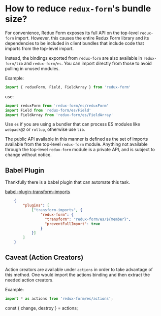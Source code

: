 # How to reduce  `redux-form`'s bundle size?

For convenience, Redux Form exposes its full API on the top-level `redux-form` import. 
However, this causes the entire Redux Form library and its dependencies to be included in client bundles that 
include code that imports from the top-level import.

Instead, the bindings exported from `redux-form` are also available in `redux-form/lib` and `redux-form/es`. 
You can import directly from those to avoid pulling in unused modules. 

Example:
```js
import { reduxForm, Field, FieldArray } from 'redux-form'
```

use:

```js
import reduxForm from 'redux-form/es/reduxForm'
import Field from 'redux-form/es/Field'
import FieldArray from 'redux-form/es/FieldArray'
```


Use `es` if you are using a bundler that can process ES modules like `webpack@2` or `rollup`, otherwise use `lib`.

The public API available in this manner is defined as the set of imports available from the top-level `redux-form` module.
Anything not available through the top-level `redux-form` module is a private API, and is subject to change without notice.

## Babel Plugin

Thankfully there is a babel plugin that can automate this task.


[babel-plugin-transform-imports](https://www.npmjs.com/package/babel-plugin-transform-imports)


```json
    {
        "plugins": [
            ["transform-imports", {
                "redux-form": {
                  "transform": "redux-form/es/${member}",
                  "preventFullImport": true
                }
            }]
        ]
    }
```

## Caveat (Action Creators)

Action creators are available under `actions` in order to take advantage of this method.
One would import the actions binding and then extract the needed action creators.

Example:

```js
import * as actions from 'redux-form/es/actions';
```

const { change, destroy } = actions;
```
